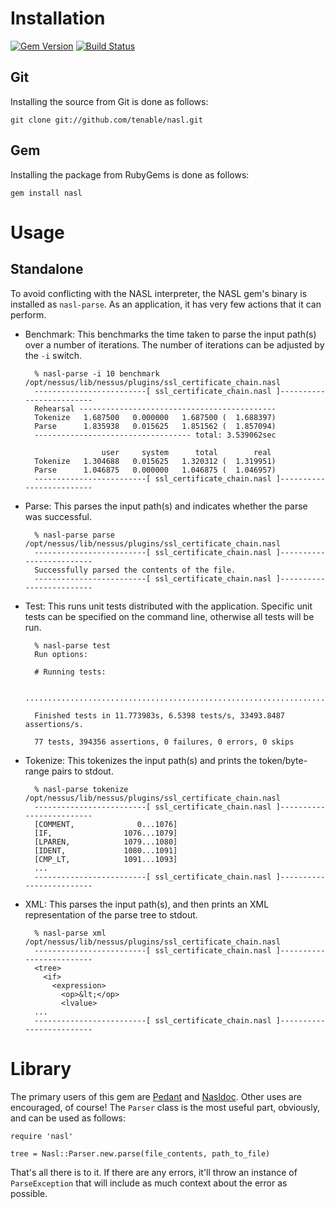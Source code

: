 # Installation

[![Gem Version](http://img.shields.io/gem/v/nasl.svg?style=flat-square)](https://rubygems.org/gems/nasl)
[![Build Status](http://img.shields.io/travis/tenable/nasl.svg)](https://travis-ci.org/tenable/nasl)

## Git

Installing the source from Git is done as follows:

    git clone git://github.com/tenable/nasl.git

## Gem


Installing the package from RubyGems is done as follows:

    gem install nasl

# Usage

## Standalone

To avoid conflicting with the NASL interpreter, the NASL gem's binary is
installed as `nasl-parse`. As an application, it has very few actions that it
can perform.

* Benchmark: This benchmarks the time taken to parse the input path(s) over a
  number of iterations. The number of iterations can be adjusted by the `-i`
  switch.

        % nasl-parse -i 10 benchmark /opt/nessus/lib/nessus/plugins/ssl_certificate_chain.nasl
        -------------------------[ ssl_certificate_chain.nasl ]-------------------------
        Rehearsal --------------------------------------------
        Tokenize   1.687500   0.000000   1.687500 (  1.688397)
        Parse      1.835938   0.015625   1.851562 (  1.857094)
        ----------------------------------- total: 3.539062sec
        
                       user     system      total        real
        Tokenize   1.304688   0.015625   1.320312 (  1.319951)
        Parse      1.046875   0.000000   1.046875 (  1.046957)
        -------------------------[ ssl_certificate_chain.nasl ]-------------------------

* Parse: This parses the input path(s) and indicates whether the parse was
  successful.

        % nasl-parse parse /opt/nessus/lib/nessus/plugins/ssl_certificate_chain.nasl
        -------------------------[ ssl_certificate_chain.nasl ]-------------------------
        Successfully parsed the contents of the file.
        -------------------------[ ssl_certificate_chain.nasl ]-------------------------

* Test: This runs unit tests distributed with the application. Specific unit
  tests can be specified on the command line, otherwise all tests will be run.

        % nasl-parse test
        Run options:
        
        # Running tests:
        
        .............................................................................
        
        Finished tests in 11.773983s, 6.5398 tests/s, 33493.8487 assertions/s.
        
        77 tests, 394356 assertions, 0 failures, 0 errors, 0 skips

* Tokenize: This tokenizes the input path(s) and prints the token/byte-range
  pairs to stdout.

        % nasl-parse tokenize /opt/nessus/lib/nessus/plugins/ssl_certificate_chain.nasl
        -------------------------[ ssl_certificate_chain.nasl ]-------------------------
        [COMMENT,              0...1076]
        [IF,                1076...1079]
        [LPAREN,            1079...1080]
        [IDENT,             1080...1091]
        [CMP_LT,            1091...1093]
        ...
        -------------------------[ ssl_certificate_chain.nasl ]-------------------------

* XML: This parses the input path(s), and then prints an XML representation of
  the parse tree to stdout.

        % nasl-parse xml /opt/nessus/lib/nessus/plugins/ssl_certificate_chain.nasl
        -------------------------[ ssl_certificate_chain.nasl ]-------------------------
        <tree>
          <if>
            <expression>
              <op>&lt;</op>
              <lvalue>
        ...
        -------------------------[ ssl_certificate_chain.nasl ]-------------------------

# Library

The primary users of this gem are [Pedant][pedant] and [Nasldoc][nasldoc]. Other
uses are encouraged, of course! The `Parser` class is the most useful part,
obviously, and can be used as follows:

    require 'nasl'

    tree = Nasl::Parser.new.parse(file_contents, path_to_file)

That's all there is to it. If there are any errors, it'll throw an instance of
`ParseException` that will include as much context about the error as possible.

[nasldoc]: https://github.com/tenable/nasldoc
[pedant]: https://github.com/tenable/pedant
